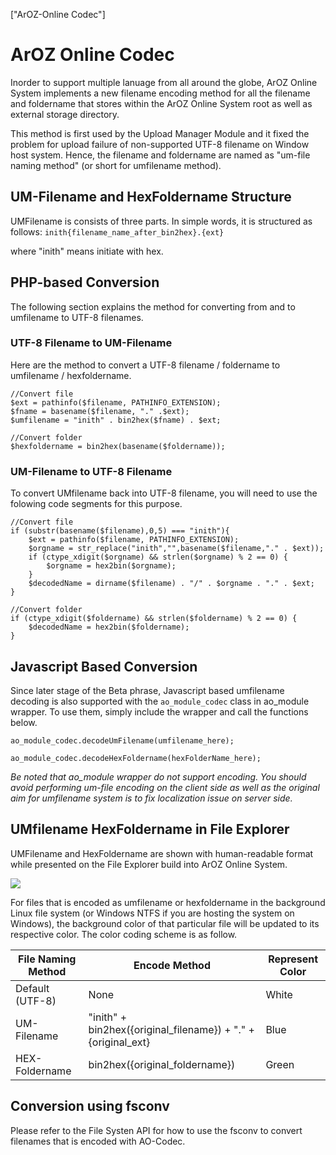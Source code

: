 ["ArOZ-Online Codec"]
# ArOZ Online Codec
Inorder to support multiple lanuage from all around the globe, ArOZ Online System implements a new filename encoding method for all the filename and foldername that stores within the ArOZ Online System root as well as external storage directory. 

This method is first used by the Upload Manager Module and it fixed the problem for upload failure of non-supported UTF-8 filename on Window host system. Hence, the filename and foldername are named as "um-file naming method" (or short for umfilename method).

## UM-Filename and HexFoldername Structure
UMFilename is consists of three parts. In simple words, it is structured as follows:
```inith{filename_name_after_bin2hex}.{ext}```

where "inith" means initiate with hex.


## PHP-based Conversion
The following section explains the method for converting from and to umfilename to UTF-8 filenames.

### UTF-8 Filename to UM-Filename
Here are the method to convert a UTF-8 filename / foldername to umfilename / hexfoldername.

```
//Convert file
$ext = pathinfo($filename, PATHINFO_EXTENSION);
$fname = basename($filename, "." .$ext);
$umfilename = "inith" . bin2hex($fname) . $ext;

//Convert folder
$hexfoldername = bin2hex(basename($foldername));
```

### UM-Filename to UTF-8 Filename
To convert UMfilename back into UTF-8 filename, you will need to use the folowing code segments for this purpose.

```
//Convert file
if (substr(basename($filename),0,5) === "inith"){
	$ext = pathinfo($filename, PATHINFO_EXTENSION);
	$orgname = str_replace("inith","",basename($filename,"." . $ext));
	if (ctype_xdigit($orgname) && strlen($orgname) % 2 == 0) {
		$orgname = hex2bin($orgname);
	}
	$decodedName = dirname($filename) . "/" . $orgname . "." . $ext;
}

//Convert folder
if (ctype_xdigit($foldername) && strlen($foldername) % 2 == 0) {
	$decodedName = hex2bin($foldername);
}
```

## Javascript Based Conversion
Since later stage of the Beta phrase, Javascript based umfilename decoding is also supported with the ```ao_module_codec``` class in ao_module wrapper. To use them, simply include the wrapper and call the functions below.

```
ao_module_codec.decodeUmFilename(umfilename_here);

ao_module_codec.decodeHexFoldername(hexFolderName_here);
```

*Be noted that ao_module wrapper do not support encoding. You should avoid performing um-file encoding on the client side as well as the original aim for umfilename system is to fix localization issue on server side.*

## UMfilename HexFoldername in File Explorer
UMFilename and HexFoldername are shown with human-readable format while presented on the File Explorer build into ArOZ Online System.

![](img/devdoc/6/1.png)

For files that is encoded as umfilename or hexfoldername in the background Linux file system (or Windows NTFS if you are hosting the system on Windows), the background color of that particular file will be updated to its respective color. The color coding scheme is as follow.

<table class="ts table">
<thead>
<tr>
<th>File Naming Method</th>
<th>Encode Method</th>
<th>Represent Color</th>
</tr>
</thead>
<tbody>
<tr>
<td>Default (UTF-8)</td>
<td>None</td>
<td>White</td>
</tr>
<tr>
<td>UM-Filename</td>
<td>"inith" + bin2hex({original_filename}) + "." + {original_ext}</td>
<td>Blue</td>
</tr>
<tr>
<td>HEX-Foldername</td>
<td>bin2hex({original_foldername})</td>
<td>Green</td>
</tr>
</tbody>
</table>

## Conversion using fsconv
Please refer to the File Systen API for how to use the fsconv to convert filenames that is encoded with AO-Codec.

